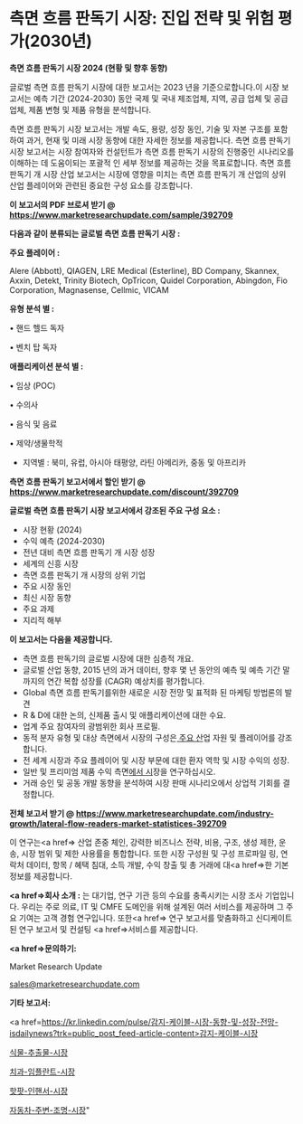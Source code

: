 # 측면 흐름 판독기 시장: 진입 전략 및 위험 평가(2030년)

<strong>측면 흐름 판독기 시장 2024 (현황 및 향후 동향)</strong>

글로벌 측면 흐름 판독기 시장에 대한 보고서는 2023 년을 기준으로합니다.이 시장 보고서는 예측 기간 (2024-2030) 동안 국제 및 국내 제조업체, 지역, 공급 업체 및 공급 업체, 제품 변형 및 제품 유형을 분석합니다.

측면 흐름 판독기 시장 보고서는 개발 속도, 용량, 성장 동인, 기술 및 자본 구조를 포함하여 과거, 현재 및 미래 시장 동향에 대한 자세한 정보를 제공합니다. 측면 흐름 판독기 시장 보고서는 시장 참여자와 컨설턴트가 측면 흐름 판독기 시장의 진행중인 시나리오를 이해하는 데 도움이되는 포괄적 인 세부 정보를 제공하는 것을 목표로합니다. 측면 흐름 판독기 개 시장 산업 보고서는 시장에 영향을 미치는 측면 흐름 판독기 개 산업의 상위 산업 플레이어와 관련된 중요한 구성 요소를 강조합니다.



<strong>이 보고서의 PDF 브로셔 받기 @ <a href=https://www.marketresearchupdate.com/sample/392709>https://www.marketresearchupdate.com/sample/392709</a></strong>



<strong>다음과 같이 분류되는 글로벌 측면 흐름 판독기 시장 :</strong>



<strong>주요 플레이어 :</strong>

Alere (Abbott), QIAGEN, LRE Medical (Esterline), BD Company, Skannex, Axxin, Detekt, Trinity Biotech, OpTricon, Quidel Corporation, Abingdon, Fio Corporation, Magnasense, Cellmic, VICAM



<strong>유형 분석 별 :</strong>

• 핸드 헬드 독자

• 벤치 탑 독자



<strong>애플리케이션 분석 별 :</strong>

• 임상 (POC)

• 수의사

• 음식 및 음료

• 제약/생물학적

<ul>
  <li>지역별 : 북미, 유럽, 아시아 태평양, 라틴 아메리카, 중동 및 아프리카</li>
</ul>


<strong>측면 흐름 판독기 보고서에서 할인 받기 @ <a href=https://www.marketresearchupdate.com/discount/392709>https://www.marketresearchupdate.com/discount/392709</a></strong>



<strong>글로벌 측면 흐름 판독기 시장 보고서에서 강조된 주요 구성 요소 :</strong>
<ul>
  <li>시장 현황 (2024)</li>
  <li>수익 예측 (2024-2030)</li>
  <li>전년 대비 측면 흐름 판독기 개 시장 성장</li>
  <li>세계의 신흥 시장</li>
  <li>측면 흐름 판독기 개 시장의 상위 기업</li>
  <li>주요 시장 동인</li>
  <li>최신 시장 동향</li>
  <li>주요 과제</li>
  <li>지리적 해부</li>
</ul>


<strong>이 보고서는 다음을 제공합니다.</strong>
<ul>
  <li>측면 흐름 판독기의 글로벌 시장에 대한 심층적 개요.</li>
  <li>글로벌 산업 동향, 2015 년의 과거 데이터, 향후 몇 년 동안의 예측 및 예측 기간 말까지의 연간 복합 성장률 (CAGR) 예상치를 평가합니다.</li>
  <li>Global 측면 흐름 판독기를위한 새로운 시장 전망 및 표적화 된 마케팅 방법론의 발견</li>
  <li>R &amp; D에 대한 논의, 신제품 출시 및 애플리케이션에 대한 수요.</li>
  <li>업계 주요 참여자의 광범위한 회사 프로필.</li>
  <li>동적 분자 유형 및 대상 측면에서 시장의 구성은<a href=> 주요 산</a>업 자원 및 플레이어를 강조합니다.</li>
  <li>전 세계 시장과 주요 플레이어 및 시장 부문에 대한 환자 역학 및 시장 수익의 성장.</li>
  <li>일반 및 프리미엄 제품 수익 측면<a href=>에서 시</a>장을 연구하십시오.</li>
  <li>거래 승인 및 공동 개발 동향을 분석하여 시장 판매 시나리오에서 상업적 기회를 결정합니다.</li>
</ul>



<strong>전체 보고서 받기 @ <a href=https://www.marketresearchupdate.com/industry-growth/lateral-flow-readers-market-statistices-392709>https://www.marketresearchupdate.com/industry-growth/lateral-flow-readers-market-statistices-392709</a></strong>

이 연구는<a href=> 산업 존중</a> 체인, 강력한 비즈니스 전략, 비용, 구조, 생성 제한, 운송, 시장 범위 및 제한 사용률을 통합합니다. 또한 시장 구성원 및 구성 프로파일 링, 연락처 데이터, 항목 / 혜택 침대, 소득 개발, 수익 창출 및 총 거래에 대<a href=>한 기본 </a>정보를 제공합니다.



<strong><a href=>회사 소</a>개 :</strong>
는 대기업, 연구 기관 등의 수요를 충족시키는 시장 조사 기업입니다. 우리는 주로 의료, IT 및 CMFE 도메인을 위해 설계된 여러 서비스를 제공하며 그 주요 기여는 고객 경험 연구입니다. 또한<a href=> 연구 보</a>고서를 맞춤화하고 신디케이트 된 연구 보고서 및 컨설팅 <a href=>서비스</a>를 제공합니다.



<strong><a href=>문의하기:</a></strong>

Market Research Update

sales@marketresearchupdate.com



<strong>기타 보고서:</strong>

<a href=https://kr.linkedin.com/pulse/감지-케이블-시장-동향-및-성장-전망-isdailynews?trk=public_post_feed-article-content>감지-케이블-시장</a>

<a href=https://www.linkedin.com/pulse/식물-추출물-시장-경쟁-분석-및-성장-잠재력-2029-data-dive-diaries-24-analysis/>식물-추출물-시장</a>

<a href=https://www.linkedin.com/pulse/치과-임플란트-시장-현재-및-미래-성장-2029-trendsetters-talk-360-analysis-c5pmf/>치과-임플란트-시장</a>

<a href=https://www.linkedin.com/pulse/핫팟-인핸서-시장-경쟁-분석-및-성장-잠재력-2029-market-matrix-musings-analysis-8e9cf/>핫팟-인핸서-시장</a>

<a href=https://www.linkedin.com/pulse/자동차-주변-조명-시장-경쟁-분석-및-성장-잠재력-2030-survey-spotlight-pro-24-analysis-6knzc/>자동차-주변-조명-시장</a>"
